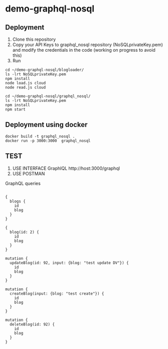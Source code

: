 # demo-graphql-nosql

## Deployment
1. Clone this repository
2. Copy your API Keys to graphql_nosql repository (NoSQLprivateKey.pem) and modify the credentials in the code (working on progress to avoid this)
3. Run

````
cd ~/demo-graphql-nosql/blogloader/
ls -lrt NoSQLprivateKey.pem
npm install
node load.js cloud
node read.js cloud

cd ~/demo-graphql-nosql/graphql_nosql/
ls -lrt NoSQLprivateKey.pem
npm install
npm start
````

## Deployment using docker

````
docker build -t graphql_nosql .
docker run -p 3000:3000  graphql_nosql 
````

## TEST

1. USE INTERFACE GraphIQL http://host:3000/graphql
2. USE POSTMAN



GraphQL queries
````

{
  blogs {
    id
    blog
  }
}

{
  blog(id: 2) {
    id
    blog
  }
}

mutation {
  updateBlog(id: 92, input: {blog: "test update DV"}) {
    id
	blog
  }
}

mutation {
  createBlog(input: {blog: "test create"}) {
    id
	blog
  }
}

mutation {
  deleteBlog(id: 92) {
    id
    blog
  }
}
````
